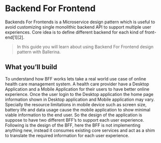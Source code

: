 # Backend For Frontend 

Backends For Frontends is a Microservice design pattern which is useful to avoid customizing single monolithic backend API to support multiple user experiences. Core idea is to define different backend for each kind of front-end[1][2]. 

> In this guide you will learn about using  Backend For Frontend design pattern with Ballerina. 

## What you’ll build
To understand how BFF works lets take a real world use case of online health care management system. A health care provider have a Desktop Application and a Mobile Application for their users to have better online experience. Once the user login to the Desktop application the home page information shown in Desktop application and Mobile application may vary. Specially the resource limitations in mobile device such as screen size, battery life and data usage cause the mobile application to show minimal viable information to the end user. So the design of the application is suppose to have two different BFF’s to support each user experience. Following is the design of the BFF, here the BFF is not implementing anything new, instead it consumes existing core services and act as a shim to translate the required information for each user experience.
